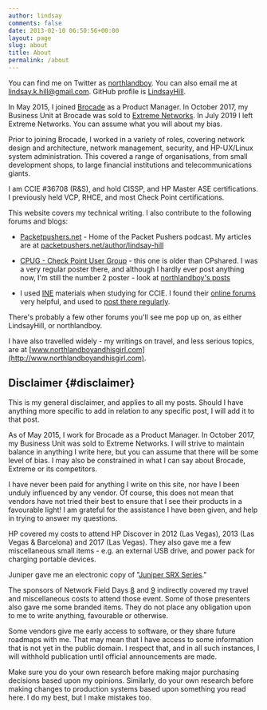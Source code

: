 ```yaml
---
author: lindsay
comments: false
date: 2013-02-10 06:50:56+00:00
layout: page
slug: about
title: About
permalink: /about
---
```


You can find me on Twitter as [northlandboy](https://twitter.com/northlandboy). You can also email me at [lindsay.k.hill@gmail.com](mailto:lindsay.k.hill@gmail.com). GitHub profile is [LindsayHill](https://github.com/LindsayHill).

In May 2015, I joined [Brocade](http://www.brocade.com/) as a Product Manager. In October 2017, my Business Unit at Brocade was sold to [Extreme Networks](http://www.extremenetworks.com/). In July 2019 I left Extreme Networks. You can assume what you will about my bias.

Prior to joining Brocade, I worked in a variety of roles, covering network design and architecture, network management, security, and HP-UX/Linux system administration. This covered a range of organisations, from small development shops, to large financial institutions and telecommunications giants.

I am CCIE #36708 (R&S), and hold CISSP, and HP Master ASE certifications. I previously held VCP, RHCE, and most Check Point certifications.

This website covers my technical writing. I also contribute to the following forums and blogs:

  * [Packetpushers.net](http://packetpushers.net) - Home of the Packet Pushers podcast. My articles are at [packetpushers.net/author/lindsay-hill](http://packetpushers.net/author/lindsay-hill/)

  * [CPUG - Check Point User Group](https://www.cpug.org/forums/forum.php) - this one is older than CPshared. I was a very regular poster there, and although I hardly ever post anything now, I'm still the number 2 poster - look at [northlandboy's posts](https://www.cpug.org/forums/members/northlandboy.html?tab=activitystream#activitystream)

  * I used [INE](http://www.ine.com/) materials when studying for CCIE. I found their [online forums](http://ieoc.com/forums) very helpful, and used to [post there regularly](http://ieoc.com/members/northlandboy/activities/default.aspx).

There's probably a few other forums you'll see me pop up on, as either LindsayHill, or northlandboy.

I have also travelled widely - my writings on travel, and less serious topics, are at [www.northlandboyandhisgirl.com](http://www.northlandboyandhisgirl.com).

## Disclaimer {#disclaimer}

This is my general disclaimer, and applies to all my posts. Should I have anything more specific to add in relation to any specific post, I will add it to that post.

As of May 2015, I work for Brocade as a Product Manager. In October 2017, my Business Unit was sold to Extreme Networks. I will strive to maintain balance in anything I write here, but you can assume that there will be some level of bias. I may also be constrained in what I can say about Brocade, Extreme or its competitors.

I have never been paid for anything I write on this site, nor have I been unduly influenced by any vendor. Of course, this does not mean that vendors have not tried their best to ensure that I see their products in a favourable light! I am grateful for the assistance I have been given, and help in trying to answer my questions.

HP covered my costs to attend HP Discover in 2012 (Las Vegas), 2013 (Las Vegas & Barcelona) and 2017 (Las Vegas). They also gave me a few miscellaneous small items - e.g. an external USB drive, and power pack for charging portable devices.

Juniper gave me an electronic copy of "[Juniper SRX Series](http://shop.oreilly.com/product/0636920026785.do)."

The sponsors of Network Field Days [8](http://techfieldday.com/event/nfd8/) and [9](http://techfieldday.com/event/nfd9/) indirectly covered my travel and miscellaneous costs to attend those event. Some of those presenters also gave me some branded items. They do not place any obligation upon to me to write anything, favourable or otherwise.

Some vendors give me early access to software, or they share future roadmaps with me. That may mean that I have access to some information that is not yet in the public domain. I respect that, and in all such instances, I will withhold publication until official announcements are made.

Make sure you do your own research before making major purchasing decisions based upon my opinions. Similarly, do your own research before making changes to production systems based upon something you read here. I do my best, but I make mistakes too.
